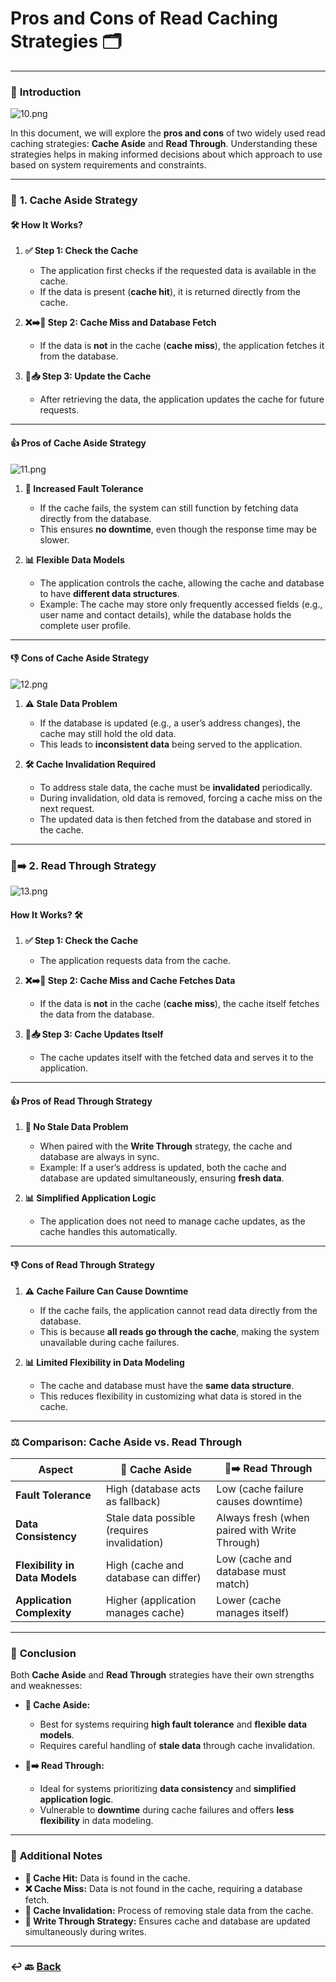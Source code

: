 # Pros and Cons of Read Caching Strategies 🗂️

---

### 🌟 **Introduction** 

![10.png](img/10.png)

In this document, we will explore the **pros and cons** of two widely used read caching strategies: **Cache Aside** and **Read Through**. Understanding these strategies helps in making informed decisions about which approach to use based on system requirements and constraints.

---

### 🔄 **1. Cache Aside Strategy** 

#### 🛠️ **How It Works?** 

1. **✅ Step 1: Check the Cache**
   - The application first checks if the requested data is available in the cache.
   - If the data is present (**cache hit**), it is returned directly from the cache.

2. **❌➡️📂 Step 2: Cache Miss and Database Fetch**
   - If the data is **not** in the cache (**cache miss**), the application fetches it from the database.

3. **🔄📥 Step 3: Update the Cache**
   - After retrieving the data, the application updates the cache for future requests.

---

#### 👍 **Pros of Cache Aside Strategy** 

![11.png](img/11.png)

1. **🎯 Increased Fault Tolerance**
   - If the cache fails, the system can still function by fetching data directly from the database.
   - This ensures **no downtime**, even though the response time may be slower.

2. **📊 Flexible Data Models**
   - The application controls the cache, allowing the cache and database to have **different data structures**.
   - Example: The cache may store only frequently accessed fields (e.g., user name and contact details), while the database holds the complete user profile.

---

#### 👎 **Cons of Cache Aside Strategy** 

![12.png](img/12.png)

1. **⚠️ Stale Data Problem**
   - If the database is updated (e.g., a user’s address changes), the cache may still hold the old data.
   - This leads to **inconsistent data** being served to the application.

2. **🛠️ Cache Invalidation Required**
   - To address stale data, the cache must be **invalidated** periodically.
   - During invalidation, old data is removed, forcing a cache miss on the next request.
   - The updated data is then fetched from the database and stored in the cache.

---

### 📖➡️ **2. Read Through Strategy** 

![13.png](img/13.png)

#### **How It Works?** 🛠️
1. **✅ Step 1: Check the Cache**
   - The application requests data from the cache.

2. **❌➡️📂 Step 2: Cache Miss and Cache Fetches Data**
   - If the data is **not** in the cache (**cache miss**), the cache itself fetches the data from the database.

3. **🔄📥 Step 3: Cache Updates Itself**
   - The cache updates itself with the fetched data and serves it to the application.

---

#### 👍 **Pros of Read Through Strategy** 

1. **🎯 No Stale Data Problem**
   - When paired with the **Write Through** strategy, the cache and database are always in sync.
   - Example: If a user’s address is updated, both the cache and database are updated simultaneously, ensuring **fresh data**.

2. **📊 Simplified Application Logic**
   - The application does not need to manage cache updates, as the cache handles this automatically.

---

#### 👎 **Cons of Read Through Strategy** 

1. **⚠️ Cache Failure Can Cause Downtime**
   - If the cache fails, the application cannot read data directly from the database.
   - This is because **all reads go through the cache**, making the system unavailable during cache failures.

2. **📊 Limited Flexibility in Data Modeling**
   - The cache and database must have the **same data structure**.
   - This reduces flexibility in customizing what data is stored in the cache.

---

### ⚖️ **Comparison: Cache Aside vs. Read Through**

| **Aspect**                | **🔄 Cache Aside**                        | **📖➡️ Read Through**                  |
|---------------------------|------------------------------------------|-----------------------------------------|
| **Fault Tolerance**        | High (database acts as fallback)         | Low (cache failure causes downtime)     |
| **Data Consistency**       | Stale data possible (requires invalidation) | Always fresh (when paired with Write Through) |
| **Flexibility in Data Models** | High (cache and database can differ)    | Low (cache and database must match)     |
| **Application Complexity** | Higher (application manages cache)       | Lower (cache manages itself)            |

---

### 🎯 **Conclusion**
Both **Cache Aside** and **Read Through** strategies have their own strengths and weaknesses:

- **🔄 Cache Aside:**
   - Best for systems requiring **high fault tolerance** and **flexible data models**.
   - Requires careful handling of **stale data** through cache invalidation.

- **📖➡️ Read Through:**
   - Ideal for systems prioritizing **data consistency** and **simplified application logic**.
   - Vulnerable to **downtime** during cache failures and offers **less flexibility** in data modeling.

---

### 📝 **Additional Notes** 
- **🎯 Cache Hit:** Data is found in the cache.
- **❌ Cache Miss:** Data is not found in the cache, requiring a database fetch.
- **🔄 Cache Invalidation:** Process of removing stale data from the cache.
- **📂 Write Through Strategy:** Ensures cache and database are updated simultaneously during writes.

--- 

### ↩️ 🔙 [Back](../README.md)

